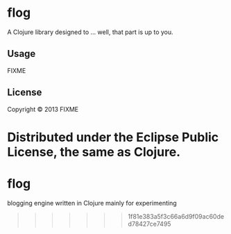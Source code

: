 # flog

A Clojure library designed to ... well, that part is up to you.

## Usage

FIXME

## License

Copyright © 2013 FIXME

Distributed under the Eclipse Public License, the same as Clojure.
=======
flog
====

blogging engine written in Clojure mainly for experimenting
>>>>>>> 1f81e383a5f3c66a6d9f09ac60ded78427ce7495
